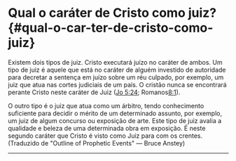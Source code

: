 # Qual o caráter de Cristo como juiz? {#qual-o-car-ter-de-cristo-como-juiz}

Existem dois tipos de juiz. Cristo executará juízo no caráter de ambos. Um tipo de juiz é aquele que está no caráter de alguém investido de autoridade para decretar a sentença em juízo sobre um réu culpado, por exemplo, um juiz que atua nas cortes judiciais de um país. O cristão nunca se encontrará perante Cristo neste caráter de Juiz ([Jo 5:24](http://bibliaonline.com.br/acf/jo/5/24); Romanos[8:1](http://bibliaonline.com.br/acf/rm/8/1)).

O outro tipo é o juiz que atua como um árbitro, tendo conhecimento suficiente para decidir o mérito de um determinado assunto, por exemplo, um juiz de algum concurso ou exposição de arte. Este tipo de juiz avalia a qualidade e beleza de uma determinada obra em exposição. É neste segundo caráter que Cristo é visto como Juiz para com os crentes. (Traduzido de &quot;Outline of Prophetic Events&quot; — Bruce Anstey)

*****